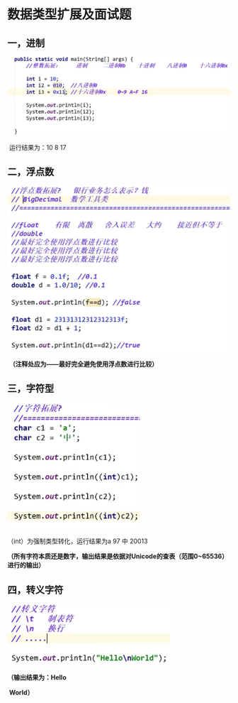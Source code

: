 # 数据类型扩展及面试题

## 一，进制

<img src="img/7.数据类型扩展及面试题/image-20211221165845105.png" alt="image-20211221165845105" style="zoom:50%;" />

​       运行结果为：10   8   17

## 二，浮点数

<img src="img/7.数据类型扩展及面试题/image-20211221170639504.png" alt="image-20211221170639504" style="zoom: 50%;" />

​                           **（注释处应为——最好完全避免使用浮点数进行比较）**

## 三，字符型

<img src="img/7.数据类型扩展及面试题/image-20211221171724928.png" alt="image-20211221171724928" style="zoom: 50%;" />

（int）为强制类型转化，运行结果为a  97  中  20013

**（所有字符本质还是数字，输出结果是依据对Unicode的查表（范围0~65536）进行的输出）**

## 四，转义字符

<img src="img/7.数据类型扩展及面试题/image-20211223185218687.png" alt="image-20211223185218687" style="zoom: 50%;" />

**（输出结果为：Hello**

​                           **World）**

